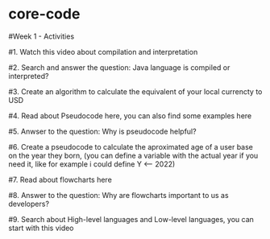 # core-code
#Week 1 - Activities

#1. Watch this video about compilation and interpretation

#2. Search and answer the question: Java language is compiled or interpreted?

#3. Create an algorithm to calculate the equivalent of your local currencty to USD

#4. Read about Pseudocode here, you can also find some examples here

#5. Anwser to the question: Why is pseudocode helpful?

#6. Create a pseudocode to calculate the aproximated age of a user base on the year they born, (you can define a variable with the actual year if you need it, like for example i could define Y <-- 2022)

#7. Read about flowcharts here

#8. Answer to the question: Why are flowcharts important to us as developers?

#9. Search about High-level languages and Low-level languages, you can start with this video
